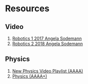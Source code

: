 # Resources


## Video
1. [Robotics 1 2017 Angela Sodemann](https://www.youtube.com/playlist?list=PLT_0lwItn0sDBE98BsbaZezflB96ws12b)
2. [Robotics 2 2018 Angela Sodemann](https://www.youtube.com/playlist?list=PLT_0lwItn0sAfi3o4xwx-fNfcnbfMrXa7)

## Physics
1. [New Physics Video Playlist (AAAA)](https://www.youtube.com/playlist?list=PL0o_zxa4K1BU6wPPLDsoTj1_wEf0LSNeR)
2. [Physics (AAAA+)](https://byjus.com/physics/)
